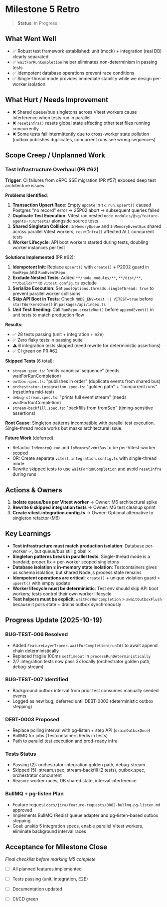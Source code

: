 # Milestone 5 Retro

> **Status**: In Progress

## What Went Well
- ✅ Robust test framework established: unit (mock) + integration (real DB) clearly separated
- ✅ `waitForRunCompletion` helper eliminates non-determinism in passing tests
- ✅ Idempotent database operations prevent race conditions
- ✅ Single-thread mode provides immediate stability while we design per-worker isolation

## What Hurt / Needs Improvement
- ❌ Shared queue/bus singletons across Vitest workers cause interference when tests run in parallel
- ❌ `resetInfra()` resets global state affecting other test files running concurrently
- ❌ Some tests fail intermittently due to cross-worker state pollution (outbox publishes duplicates, concurrent runs see wrong sequences)

## Scope Creep / Unplanned Work

### Test Infrastructure Overhaul (PR #62)
**Trigger**: CI failures from oRPC SSE migration (PR #57) exposed deep test architecture issues.

**Problems Identified**:
1. **Transaction Upsert Race**: Empty `update` in `tx.run.upsert()` caused Postgres "no record" error → 25P02 abort → subsequent queries failed
2. **Duplicate Test Execution**: Vitest ran nested `node_modules/@sg/feature-agents-run/tests/` alongside source tests
3. **Shared Singleton Collision**: `InMemoryQueue` and `InMemoryEventBus` shared across parallel Vitest workers; `resetInfra()` affected ALL concurrent tests
4. **Worker Lifecycle**: API boot workers started during tests, doubling worker instances per test

**Solutions Implemented** (PR #62):
1. **Idempotent Init**: Replace `upsert()` with `create()` + P2002 guard in `RunRepo` and `RunEventRepo`
2. **Exclude Nested Tests**: Added `**/node_modules/**`, `**/dist/**`, `**/build/**` to `vitest.config.ts` exclude
3. **Serialize Execution**: Set `poolOptions.threads.singleThread: true` to prevent parallel worker collisions
4. **Skip API Boot in Tests**: Check `NODE_ENV=test || VITEST=true` before `startWorkersOnce()` in `packages/api/index.ts`
5. **Unit Test Seeding**: Call `RunRepo.createRun()` before `appendEvent()` in unit tests to match production flow

**Results**:
- ✅ 28 tests passing (unit + integration + e2e)
- ✅ Zero flaky tests in passing suite
- ⚠️  6 integration tests skipped (need rewrite for deterministic assertions)
- ✅ CI green on PR #62

**Skipped Tests** (6 total):
- `stream.spec.ts`: "emits canonical sequence" (needs waitForRunCompletion)
- `outbox.spec.ts`: "publishes in order" (duplicate events from shared bus)
- `orchestrator-integration.spec.ts`: "golden path" + "concurrent runs" (resetInfra mid-test)
- `debug-stream.spec.ts`: "prints full event stream" (needs waitForRunCompletion)
- `stream-backfill.spec.ts`: "backfills from fromSeq" (timing-sensitive assertions)

**Root Cause**: Singleton patterns incompatible with parallel test execution. Single-thread mode works but masks architectural issue.

**Future Work** (deferred):
- Refactor `InMemoryQueue` and `InMemoryEventBus` to be per-Vitest-worker scoped
- OR: Create separate `vitest.integration.config.ts` with single-thread mode
- Rewrite skipped tests to use `waitForRunCompletion` and avoid `resetInfra` during runs

## Actions & Owners
1. **Isolate queue/bus per Vitest worker** → Owner: M6 architectural spike
2. **Rewrite 6 skipped integration tests** → Owner: M6 test cleanup sprint
3. **Create vitest.integration.config.ts** → Owner: Optional alternative to singleton refactor (M6)

## Key Learnings
- **Test infrastructure must match production isolation**: Database per-worker ✓, but queue/bus still global ✗
- **Singleton patterns break in parallel tests**: Single-thread mode is a bandaid; proper fix = per-worker scoped singletons
- **Database isolation ≠ in-memory state isolation**: Testcontainers gives us schema isolation, but shared Node.js process state remains
- **Idempotent operations are critical**: `create()` + unique violation guard > `upsert()` with empty update
- **Worker lifecycle must be deterministic**: Test env should skip API boot workers; tests control their own worker lifecycle
- **Test helpers must be explicit**: `waitForRunCompletion` > `awaitOutboxFlush` because it polls state + drains outbox synchronously

## Progress Update (2025-10-19)

### BUG-TEST-006 Resolved
- Added `FeatureLayerTracer.waitForCompletion(runId)` to await append chain deterministically
- Replaced fragile 100ms `setTimeout` in `processRunDeterministically`
- 2/7 integration tests now pass 3x locally (orchestrator golden path, debug-stream)

### BUG-TEST-007 Identified
- Background outbox interval from prior test consumes manually seeded events
- Logged as new bug; deferred until DEBT-0003 (deterministic outbox stepping)

### DEBT-0003 Proposed
- Replace polling interval with pg-listen + step API (`drainOutboxOnce`)
- BullMQ for jobs (Testcontainers Redis in tests)
- Path to parallel test execution and prod-ready infra

### Tests Status
- Passing (2): orchestrator-integration golden path, debug-stream
- Skipped (5): stream.spec, stream-backfill (2 tests), outbox.spec, orchestrator concurrent
- Reason: worker races, DB shared state, interval interference

### BullMQ + pg-listen Plan
- Feature request `docs/jira/feature-requests/0002-bullmq-pg-listen.md` approved
- Implements BullMQ (Redis) queue adapter and pg-listen-based outbox stepping
- Goal: unskip 5 integration specs, enable parallel Vitest workers, eliminate background interval races

## Acceptance for Milestone Close
_Final checklist before marking M5 complete_
- [ ] All planned features implemented
- [ ] Tests passing (unit, integration, E2E)
- [ ] Documentation updated
- [ ] CI/CD green

